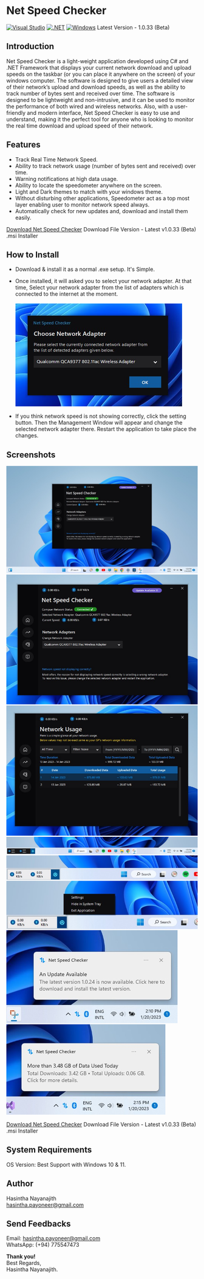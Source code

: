 # Net Speed Checker
[![Visual Studio](https://badgen.net/badge/icon/visualstudio?icon=visualstudio&label)](https://visualstudio.microsoft.com)
[![.NET](https://img.shields.io/badge/--512BD4?logo=.net&logoColor=ffffff)](https://dotnet.microsoft.com/)
[![Windows](https://badgen.net/badge/icon/windows?icon=windows&label)](https://microsoft.com/windows/)
Latest Version - 1.0.33 (Beta)

## Introduction
Net Speed Checker is a light-weight application developed using C# and .NET Framework that displays your current network download and upload speeds on the taskbar (or you can place it anywhere on the screen) of your windows computer. The software is designed to give users a detailed view of their network’s upload and download speeds, as well as the ability to track number of bytes sent and received over time. The software is designed to be lightweight and non-intrusive, and it can be used to monitor the performance of both wired and wireless networks. Also, with a user-friendly and modern interface, Net Speed Checker is easy to use and understand, making it the perfect tool for anyone who is looking to monitor the real time download and upload speed of their network.

## Features
* Track Real Time Network Speed.
* Ability to track network usage (number of bytes sent and received) over time.
* Warning notifications at high data usage.
* Ability to locate the speedometer anywhere on the screen.
* Light and Dark themes to match with your windows theme.
* Without disturbing other applications, Speedometer act as a top most layer enabling user to monitor network speed always.
* Automatically check for new updates and, download and install them easily.

[Download Net Speed Checker](https://github.com/HasinthaNayanajith/net-speed-checker/raw/main/Net%20Speed%20Checker%20v1-0-33.msi)
Download File Version - Latest v1.0.33 (Beta) .msi Installer

## How to Install
* Download & install it as a normal .exe setup. It's Simple.
* Once installed, it will asked you to select your network adapter. At that time, Select your network adapter from the list of adapters which is connected to the internet at the moment.\
\
![Select Network Adapter IMG](https://github.com/HasinthaNayanajith/net-speed-checker/blob/main/11.jpg)

* If you think network speed is not showing correctly, click the setting button. Then the Management Window will appear and change the selected network adapter there. Restart the application to take place the changes.

## Screenshots
![Select Network Adapter IMG](https://github.com/HasinthaNayanajith/net-speed-checker/blob/main/01.jpg)
![Select Network Adapter IMG](https://github.com/HasinthaNayanajith/net-speed-checker/blob/main/02.jpg)
![Select Network Adapter IMG](https://github.com/HasinthaNayanajith/net-speed-checker/blob/main/03.jpg)
![Select Network Adapter IMG](https://github.com/HasinthaNayanajith/net-speed-checker/blob/main/meter1.jpg)
![Select Network Adapter IMG](https://github.com/HasinthaNayanajith/net-speed-checker/blob/main/meter3.jpg)
![Select Network Adapter IMG](https://github.com/HasinthaNayanajith/net-speed-checker/blob/main/meter4.jpg)
![Select Network Adapter IMG](https://github.com/HasinthaNayanajith/net-speed-checker/blob/main/17.jpg)
![Select Network Adapter IMG](https://github.com/HasinthaNayanajith/net-speed-checker/blob/main/18.jpg)

[Download Net Speed Checker](https://github.com/HasinthaNayanajith/net-speed-checker/raw/main/Net%20Speed%20Checker%20v1-0-33.msi)
Download File Version - Latest v1.0.33 (Beta) .msi Installer

## System Requirements
OS Version: Best Support with Windows 10 & 11.

## Author
Hasintha Nayanajith\
hasintha.payoneer@gmail.com

## Send Feedbacks
Email: hasintha.payoneer@gmail.com\
WhatsApp: (+94) 775547473

**Thank you!**\
Best Regards,\
Hasintha Nayanajith.
